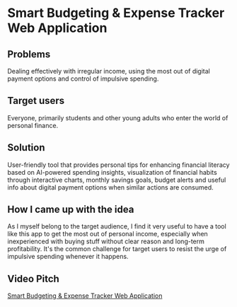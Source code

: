 # Smart Budgeting & Expense Tracker Web Application

## Problems
Dealing effectively with irregular income, using the most out of digital payment options and control of impulsive spending.

## Target users
Everyone, primarily students and other young adults who enter the world of personal finance.

## Solution
User-friendly tool that provides personal tips for enhancing financial literacy based on AI-powered spending insights, visualization of financial habits through interactive charts,
monthly savings goals, budget alerts and useful info about digital payment options when similar actions are consumed.

## How I came up with the idea
As I myself belong to the target audience, I find it very useful to have a tool like this app to get the most out of personal income, especially when inexperienced with buying stuff without clear reason and
long-term profitability. It's the common challenge for target users to resist the urge of impulsive spending whenever it happens.

## Video Pitch
[Smart Budgeting & Expense Tracker Web Application](https://www.dropbox.com/scl/fi/yoa8y5s5yoaeqwbse4u6r/Smart-Budgeting-Expense-Tracker-Web-Application.mp4?rlkey=lz6efyx2rqejamh7tiico8sit&st=k558pwtj&dl=0)
